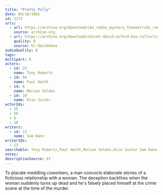 ```yaml
---
title: "Pretty Polly"
date: 03/18/1981
id: 1173
urls: 
  - url: https://archive.org/download/cbs_radio_mystery_theater/cbs_radio_mystery_theater-1151-1200.zip/cbs_radio_mystery_theater-1151-1200%2Fcbsrmt_1173_pretty_polly.mp3
    source: archive-org
  - url: https://archive.org/download/cbsrmt-david-oxford-boa-collection/CBSRMT-810318-1173-Pretty-Polly-(64-44)-[2007]-{BoA}.mp3
    quality: 0
    source: kl-davidoboa
audioQuality: 0
tags: 
multipart: 0
actors:  
  - id: 25
    name: Tony Roberts  
  - id: 58
    name: Paul Hecht  
  - id: 6
    name: Marian Seldes  
  - id: 10
    name: Evie Juster
actorIds:  
  - 25  
  - 58  
  - 6  
  - 10
writers:  
  - id: 13
    name: Sam Dann
writerIds:  
  - 13
searchable: Tony Roberts,Paul Hecht,Marian Seldes,Evie Juster Sam Dann
notes: 
descriptionSource: kf
---
```

To placate meddling coworkers, a man concocts elaborate stories of a ficticious relationship with a woman. The deception backfires when the woman suddenly turns up dead and he's falsely placed himself at the crime scene at the time of the murder.